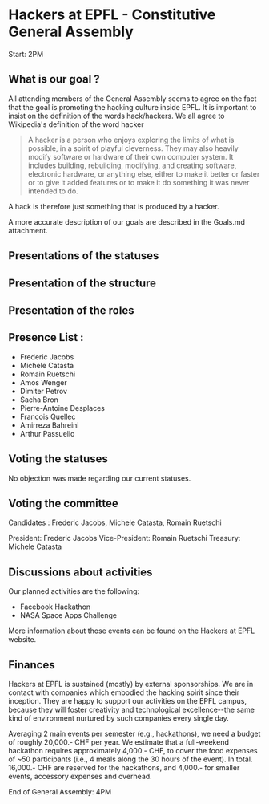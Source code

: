 # Hackers at EPFL - Constitutive General Assembly

Start: 2PM

## What is our goal ?

All attending members of the General Assembly seems to agree on the fact that the goal is promoting the hacking culture inside EPFL. It is important to insist on the definition of the words hack/hackers. We all agree to Wikipedia's definition of the word hacker

> A hacker is a person who enjoys exploring the limits of what is possible, in a spirit of playful cleverness. They may also heavily modify software or hardware of their own computer system. It includes building, rebuilding, modifying, and creating software, electronic hardware, or anything else, either to make it better or faster or to give it added features or to make it do something it was never intended to do.

A hack is therefore just something that is produced by a hacker.

A more accurate description of our goals are described in the Goals.md attachment.

## Presentations of the statuses

## Presentation of the structure

## Presentation of the roles

## Presence List : 
- Frederic Jacobs
- Michele Catasta
- Romain Ruetschi 
- Amos Wenger
- Dimiter Petrov
- Sacha Bron
- Pierre-Antoine Desplaces
- Francois Quellec
- Amirreza Bahreini
- Arthur Passuello

## Voting the statuses

No objection was made regarding our current statuses.

## Voting the committee 

Candidates : Frederic Jacobs, Michele Catasta, Romain Ruetschi 

President: Frederic Jacobs
Vice-President: Romain Ruetschi
Treasury: Michele Catasta

## Discussions about activities

Our planned activities are the following: 
- Facebook Hackathon
- NASA Space Apps Challenge

More information about those events can be found on the Hackers at EPFL website.

## Finances

Hackers at EPFL is sustained (mostly) by external sponsorships. We are in contact with companies which embodied the hacking spirit since their inception. They are happy to support our activities on the EPFL campus, because they will foster creativity and technological excellence--the same kind of environment nurtured by such companies every single day.

Averaging 2 main events per semester (e.g., hackathons), we need a budget of roughly 20,000.- CHF per year. We estimate that a full-weekend hackathon requires approximately 4,000.- CHF, to cover the food expenses of ~50 participants (i.e., 4 meals along the 30 hours of the event). In total. 16,000.- CHF are reserved for the hackathons, and 4,000.- for smaller events, accessory expenses and overhead.


End of General Assembly: 4PM